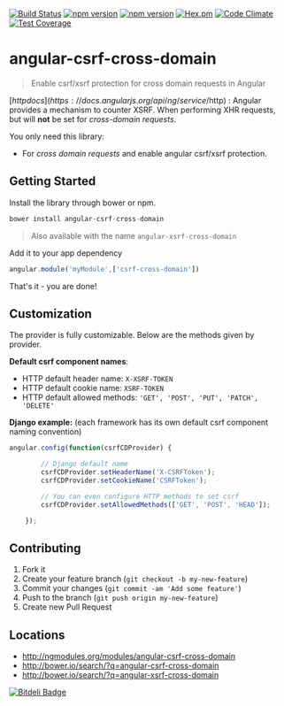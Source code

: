 [![Build Status](https://secure.travis-ci.org/pasupulaphani/angular-csrf-cross-domain.png?branch=master)](http://travis-ci.org/pasupulaphani/angular-csrf-cross-domain)
[![npm version](http://img.shields.io/npm/v/angular-csrf-cross-domain.svg)](https://npmjs.org/package/angular-csrf-cross-domain)
[![npm version](http://img.shields.io/bower/v/angular-csrf-cross-domain.svg)](https://npmjs.org/package/angular-csrf-cross-domain)
[![Hex.pm](http://img.shields.io/hexpm/l/plug.svg)]()
[![Code Climate](https://codeclimate.com/github/pasupulaphani/angular-csrf-cross-domain/badges/gpa.svg)](https://codeclimate.com/github/pasupulaphani/angular-csrf-cross-domain)
[![Test Coverage](https://codeclimate.com/github/pasupulaphani/angular-csrf-cross-domain/badges/coverage.svg)](https://codeclimate.com/github/pasupulaphani/angular-csrf-cross-domain)

angular-csrf-cross-domain
============
> Enable csrf/xsrf protection for cross domain requests in Angular

[$http docs](https://docs.angularjs.org/api/ng/service/$http) :
Angular provides a mechanism to counter XSRF. When performing XHR requests, but will **not** be set for *cross-domain requests*.

You only need this library:
* For *cross domain requests* and enable angular csrf/xsrf protection.

Getting Started
-----
Install the library through bower or npm.
```js
bower install angular-csrf-cross-domain
```
>Also available with the name ```angular-xsrf-cross-domain```

Add it to your app dependency
```js
angular.module('myModule',['csrf-cross-domain'])
```

That's it - you are done!

## Customization
The provider is fully customizable. Below are the methods given by provider.

**Default csrf component names**:
- HTTP default header name: ```X-XSRF-TOKEN```
- HTTP default cookie name: ```XSRF-TOKEN```
- HTTP default allowed methods: ```'GET', 'POST', 'PUT', 'PATCH', 'DELETE'```

**Django example:** (each framework has its own default csrf component naming convention)

```js
angular.config(function(csrfCDProvider) {

        // Django default name
        csrfCDProvider.setHeaderName('X-CSRFToken');
        csrfCDProvider.setCookieName('CSRFToken');

        // You can even configure HTTP methods to set csrf
        csrfCDProvider.setAllowedMethods(['GET', 'POST', 'HEAD']);

    });
```

## Contributing

1. Fork it
2. Create your feature branch (`git checkout -b my-new-feature`)
3. Commit your changes (`git commit -am 'Add some feature'`)
4. Push to the branch (`git push origin my-new-feature`)
5. Create new Pull Request

## Locations
- http://ngmodules.org/modules/angular-csrf-cross-domain
- http://bower.io/search/?q=angular-csrf-cross-domain
- http://bower.io/search/?q=angular-xsrf-cross-domain


[![Bitdeli Badge](https://d2weczhvl823v0.cloudfront.net/pasupulaphani/angular-csrf-cross-domain/trend.png)](https://bitdeli.com/free "Bitdeli Badge")
